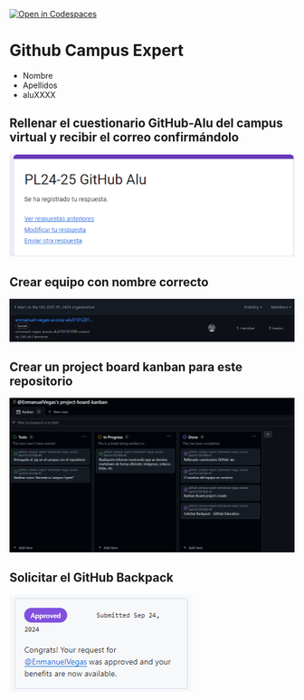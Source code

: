 [![Open in Codespaces](https://classroom.github.com/assets/launch-codespace-2972f46106e565e64193e422d61a12cf1da4916b45550586e14ef0a7c637dd04.svg)](https://classroom.github.com/open-in-codespaces?assignment_repo_id=17902316)
# Github Campus Expert 

- Nombre 
- Apellidos 
- aluXXXX

## Rellenar el cuestionario GitHub-Alu del campus virtual y recibir el correo confirmándolo

![correo de confirmacion del cuestionario](docs/correo_cuestionario.png)

## Crear equipo con nombre correcto

![equipo](docs/equipo.png)

## Crear un project board kanban para este repositorio

![project board kanban](docs/project_board.png)

## Solicitar el GitHub Backpack

![github backpack](docs/backpack.png)
